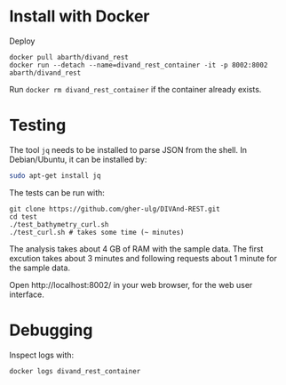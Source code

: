 
# Install with Docker

Deploy

```
docker pull abarth/divand_rest
docker run --detach --name=divand_rest_container -it -p 8002:8002 abarth/divand_rest
```

Run `docker rm divand_rest_container` if the container already exists.


# Testing

The tool `jq` needs to be installed to parse JSON from the shell.
In Debian/Ubuntu, it can be installed by:

```bash
sudo apt-get install jq
```

The tests can be run with:

```
git clone https://github.com/gher-ulg/DIVAnd-REST.git
cd test
./test_bathymetry_curl.sh
./test_curl.sh # takes some time (~ minutes)
```

The analysis takes about 4 GB of RAM with the sample data. The first excution takes about 3 minutes and following requests about 1 minute for the sample data.

Open http://localhost:8002/ in your web browser, for the web user interface.


# Debugging

Inspect logs with:

```
docker logs divand_rest_container
```
